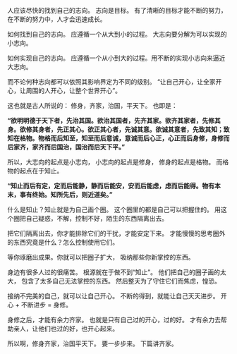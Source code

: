 人应该尽快的找到自己的志向。 志向是目标。 有了清晰的目标才能不断的努力，在不断的努力中，人才会迅速成长。

如何找到自己的志向。 应遵循一个从大到小的过程。 大志向要分解为可以实现的小志向。

如何实现自己的志向。 应遵循一个从小到大的过程。用不断的实现小志向来逼近大志向。 

而不论何种志向都可以依照其影响界定为不同的级别。 “让自己开心，让全家开心，让周围的人开心，让整个世界开心”。  



这也就是古人所说的： 修身，齐家，治国，平天下。   也即是：

**“欲明明德于天下者，先治其国。欲治其国者，先齐其家。欲齐其家者，先修其身。欲修其身者，先正其心。欲正其心者，先诚其意。欲诚其意者，先致其知；致知在格物。物格而后知至，知至而后意诚，意诚而后心正，心正而后身修，身修而后家齐，家齐而后国治，国治而后天下平。”**

所以，大志向的起点是小志向， 小志向的起点是修身， 修身的起点是格物。 而格物的起点在于知止。

**“知止而后有定，定而后能静，静而后能安，安而后能虑，虑而后能得。物有本末，事有终始。知所先后，则近道矣。”**



什么是知止？知止就是为自己画个圈。 这个圈里的都是自己可以把握住的。 用这个圈把自己疑惑，不解，控制不好，陌生的东西隔离出去。

把它们隔离出去，你才能排除它们的干扰，才能安定下来。 才能慢慢的思考圈外的东西究竟是什么？怎么控制使用它们。

等你琢磨出成果。你就可以把圈子扩大， 吸纳那些你新掌控的东西。

身边有很多人过的很痛苦。 根源就在于做不到“知止”。 他们把自己的圈子画的太大， 包含了太多自己无法掌控的东西。  然后整天为了守住它们而焦虑，惶恐。

接纳不完美的自己，就可以让自己开心。 不断的得到，就能让自己天天进步。  开心 + 不断进步 = 身修。



身修之后，才能有余力齐家。 也就是只有自己过的开心，过的好。 才有余力去帮助亲人，让他们也过的好，也开心起来。  



所以啊，修身齐家，治国平天下。 要一步步来。  下篇讲齐家。





















